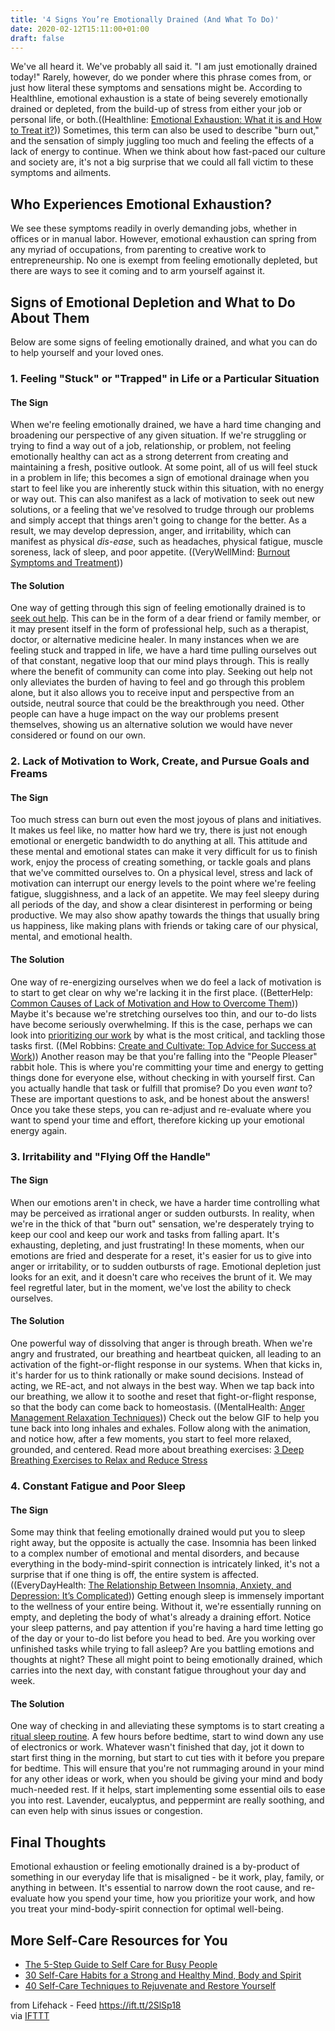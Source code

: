 ```yaml
---
title: '4 Signs You’re Emotionally Drained (And What To Do)'
date: 2020-02-12T15:11:00+01:00
draft: false
---
```


We've all heard it. We've probably all said it. "I am just emotionally drained today!" Rarely, however, do we ponder where this phrase comes from, or just how literal these symptoms and sensations might be. According to Healthline, emotional exhaustion is a state of being severely emotionally drained or depleted, from the build-up of stress from either your job or personal life, or both.((Healthline: [Emotional Exhaustion: What it is and How to Treat it?](https://www.healthline.com/health/emotional-exhaustion))) Sometimes, this term can also be used to describe "burn out," and the sensation of simply juggling too much and feeling the effects of a lack of energy to continue. When we think about how fast-paced our culture and society are, it's not a big surprise that we could all fall victim to these symptoms and ailments.

Who Experiences Emotional Exhaustion?
-------------------------------------

We see these symptoms readily in overly demanding jobs, whether in offices or in manual labor. However, emotional exhaustion can spring from any myriad of occupations, from parenting to creative work to entrepreneurship. No one is exempt from feeling emotionally depleted, but there are ways to see it coming and to arm yourself against it.

Signs of Emotional Depletion and What to Do About Them
------------------------------------------------------

Below are some signs of feeling emotionally drained, and what you can do to help yourself and your loved ones.

### 1\. Feeling "Stuck" or "Trapped" in Life or a Particular Situation

#### The Sign

When we're feeling emotionally drained, we have a hard time changing and broadening our perspective of any given situation. If we're struggling or trying to find a way out of a job, relationship, or problem, not feeling emotionally healthy can act as a strong deterrent from creating and maintaining a fresh, positive outlook. At some point, all of us will feel stuck in a problem in life; this becomes a sign of emotional drainage when you start to feel like you are inherently stuck within this situation, with no energy or way out. This can also manifest as a lack of motivation to seek out new solutions, or a feeling that we've resolved to trudge through our problems and simply accept that things aren't going to change for the better. As a result, we may develop depression, anger, and irritability, which can manifest as physical _dis-ease_, such as headaches, physical fatigue, muscle soreness, lack of sleep, and poor appetite. ((VeryWellMind: [Burnout Symptoms and Treatment](https://www.verywellmind.com/stress-and-burnout-symptoms-and-causes-3144516)))

#### The Solution

One way of getting through this sign of feeling emotionally drained is to [seek out help](https://www.lifehack.org/813029/learn-to-ask-for-help). This can be in the form of a dear friend or family member, or it may present itself in the form of professional help, such as a therapist, doctor, or alternative medicine healer. In many instances when we are feeling stuck and trapped in life, we have a hard time pulling ourselves out of that constant, negative loop that our mind plays through. This is really where the benefit of community can come into play. Seeking out help not only alleviates the burden of having to feel and go through this problem alone, but it also allows you to receive input and perspective from an outside, neutral source that could be the breakthrough you need. Other people can have a huge impact on the way our problems present themselves, showing us an alternative solution we would have never considered or found on our own.

### 2\. Lack of Motivation to Work, Create, and Pursue Goals and Freams

#### The Sign

Too much stress can burn out even the most joyous of plans and initiatives. It makes us feel like, no matter how hard we try, there is just not enough emotional or energetic bandwidth to do anything at all. This attitude and these mental and emotional states can make it very difficult for us to finish work, enjoy the process of creating something, or tackle goals and plans that we've committed ourselves to. On a physical level, stress and lack of motivation can interrupt our energy levels to the point where we're feeling fatigue, sluggishness, and a lack of an appetite. We may feel sleepy during all periods of the day, and show a clear disinterest in performing or being productive. We may also show apathy towards the things that usually bring us happiness, like making plans with friends or taking care of our physical, mental, and emotional health.

#### The Solution

One way of re-energizing ourselves when we do feel a lack of motivation is to start to get clear on why we're lacking it in the first place. ((BetterHelp: [Common Causes of Lack of Motivation and How to Overcome Them](https://www.betterhelp.com/advice/motivation/common-causes-of-lack-of-motivation-and-how-to-overcome-them/))) Maybe it's because we're stretching ourselves too thin, and our to-do lists have become seriously overwhelming. If this is the case, perhaps we can look into [prioritizing our work](https://www.lifehack.org/810807/prioritizing-work-and-life) by what is the most critical, and tackling those tasks first. ((Mel Robbins: [Create and Cultivate: Top Advice for Success at Work](https://melrobbins.com/blog/mel-in-create-and-cultivate/))) Another reason may be that you're falling into the "People Pleaser" rabbit hole. This is where you're committing your time and energy to getting things done for everyone else, without checking in with yourself first. Can you actually handle that task or fulfill that promise? Do you even _want_ to? These are important questions to ask, and be honest about the answers! Once you take these steps, you can re-adjust and re-evaluate where you want to spend your time and effort, therefore kicking up your emotional energy again.

### 3\. Irritability and "Flying Off the Handle"

#### The Sign

When our emotions aren't in check, we have a harder time controlling what may be perceived as irrational anger or sudden outbursts. In reality, when we're in the thick of that "burn out" sensation, we're desperately trying to keep our cool and keep our work and tasks from falling apart. It's exhausting, depleting, and just frustrating! In these moments, when our emotions are fried and desperate for a reset, it's easier for us to give into anger or irritability, or to sudden outbursts of rage. Emotional depletion just looks for an exit, and it doesn't care who receives the brunt of it. We may feel regretful later, but in the moment, we've lost the ability to check ourselves.

#### The Solution

One powerful way of dissolving that anger is through breath. When we're angry and frustrated, our breathing and heartbeat quicken, all leading to an activation of the fight-or-flight response in our systems. When that kicks in, it's harder for us to think rationally or make sound decisions. Instead of acting, we RE-act, and not always in the best way. When we tap back into our breathing, we allow it to soothe and reset that fight-or-flight response, so that the body can come back to homeostasis. ((MentalHealth: [Anger Management Relaxation Techniques](https://www.mentalhelp.net/anger/management/relaxation-techniques/))) Check out the below GIF to help you tune back into long inhales and exhales. Follow along with the animation, and notice how, after a few moments, you start to feel more relaxed, grounded, and centered. Read more about breathing exercises: [3 Deep Breathing Exercises to Relax and Reduce Stress](https://www.lifehack.org/845536/deep-breathing-exercises)

### 4\. Constant Fatigue and Poor Sleep

#### The Sign

Some may think that feeling emotionally drained would put you to sleep right away, but the opposite is actually the case. Insomnia has been linked to a complex number of emotional and mental disorders, and because everything in the body-mind-spirit connection is intricately linked, it's not a surprise that if one thing is off, the entire system is affected. ((EveryDayHealth: [The Relationship Between Insomnia, Anxiety, and Depression: It’s Complicated](https://www.everydayhealth.com/insomnia/relationship-between-insomnia-anxiety-depression-its-complicated/))) Getting enough sleep is immensely important to the wellness of your entire being. Without it, we're essentially running on empty, and depleting the body of what's already a draining effort. Notice your sleep patterns, and pay attention if you're having a hard time letting go of the day or your to-do list before you head to bed. Are you working over unfinished tasks while trying to fall asleep? Are you battling emotions and thoughts at night? These all might point to being emotionally drained, which carries into the next day, with constant fatigue throughout your day and week.

#### The Solution

One way of checking in and alleviating these symptoms is to start creating a [ritual sleep routine](https://www.lifehack.org/679044/night-routine-ultimate-guide). A few hours before bedtime, start to wind down any use of electronics or work. Whatever wasn't finished that day, jot it down to start first thing in the morning, but start to cut ties with it before you prepare for bedtime. This will ensure that you're not rummaging around in your mind for any other ideas or work, when you should be giving your mind and body much-needed rest. If it helps, start implementing some essential oils to ease you into rest. Lavender, eucalyptus, and peppermint are really soothing, and can even help with sinus issues or congestion.

Final Thoughts
--------------

Emotional exhaustion or feeling emotionally drained is a by-product of something in our everyday life that is misaligned - be it work, play, family, or anything in between. It's essential to narrow down the root cause, and re-evaluate how you spend your time, how you prioritize your work, and how you treat your mind-body-spirit connection for optimal well-being.

More Self-Care Resources for You
--------------------------------

*   [The 5-Step Guide to Self Care for Busy People](https://www.lifehack.org/articles/productivity/the-5-step-guide-self-care-for-busy-people.html)
*   [30 Self-Care Habits for a Strong and Healthy Mind, Body and Spirit](https://www.lifehack.org/834747/self-care)
*   [40 Self-Care Techniques to Rejuvenate and Restore Yourself](https://www.lifehack.org/364592/40-self-care-techniques-rejuvenate-and-restore-yourself)

  
  
from Lifehack - Feed https://ift.tt/2SlSp18  
via [IFTTT](https://ifttt.com/?ref=da&site=blogger)